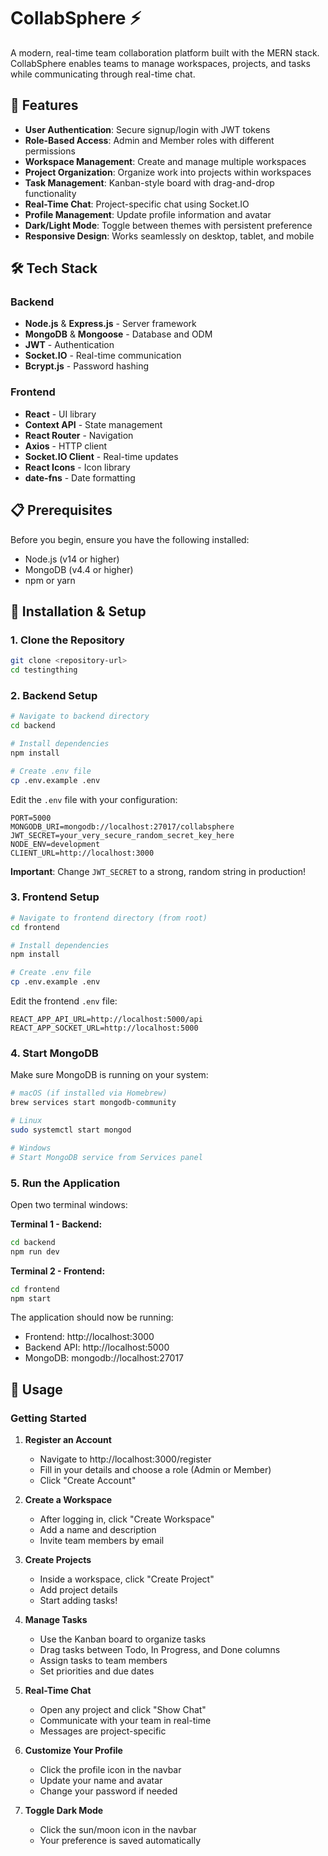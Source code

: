 # CollabSphere ⚡

A modern, real-time team collaboration platform built with the MERN stack. CollabSphere enables teams to manage workspaces, projects, and tasks while communicating through real-time chat.


## 🚀 Features

- **User Authentication**: Secure signup/login with JWT tokens
- **Role-Based Access**: Admin and Member roles with different permissions
- **Workspace Management**: Create and manage multiple workspaces
- **Project Organization**: Organize work into projects within workspaces
- **Task Management**: Kanban-style board with drag-and-drop functionality
- **Real-Time Chat**: Project-specific chat using Socket.IO
- **Profile Management**: Update profile information and avatar
- **Dark/Light Mode**: Toggle between themes with persistent preference
- **Responsive Design**: Works seamlessly on desktop, tablet, and mobile

## 🛠️ Tech Stack

### Backend
- **Node.js** & **Express.js** - Server framework
- **MongoDB** & **Mongoose** - Database and ODM
- **JWT** - Authentication
- **Socket.IO** - Real-time communication
- **Bcrypt.js** - Password hashing

### Frontend
- **React** - UI library
- **Context API** - State management
- **React Router** - Navigation
- **Axios** - HTTP client
- **Socket.IO Client** - Real-time updates
- **React Icons** - Icon library
- **date-fns** - Date formatting

## 📋 Prerequisites

Before you begin, ensure you have the following installed:
- Node.js (v14 or higher)
- MongoDB (v4.4 or higher)
- npm or yarn

## 🔧 Installation & Setup

### 1. Clone the Repository

```bash
git clone <repository-url>
cd testingthing
```

### 2. Backend Setup

```bash
# Navigate to backend directory
cd backend

# Install dependencies
npm install

# Create .env file
cp .env.example .env
```

Edit the `.env` file with your configuration:

```env
PORT=5000
MONGODB_URI=mongodb://localhost:27017/collabsphere
JWT_SECRET=your_very_secure_random_secret_key_here
NODE_ENV=development
CLIENT_URL=http://localhost:3000
```

**Important**: Change `JWT_SECRET` to a strong, random string in production!

### 3. Frontend Setup

```bash
# Navigate to frontend directory (from root)
cd frontend

# Install dependencies
npm install

# Create .env file
cp .env.example .env
```

Edit the frontend `.env` file:

```env
REACT_APP_API_URL=http://localhost:5000/api
REACT_APP_SOCKET_URL=http://localhost:5000
```

### 4. Start MongoDB

Make sure MongoDB is running on your system:

```bash
# macOS (if installed via Homebrew)
brew services start mongodb-community

# Linux
sudo systemctl start mongod

# Windows
# Start MongoDB service from Services panel
```

### 5. Run the Application

Open two terminal windows:

**Terminal 1 - Backend:**
```bash
cd backend
npm run dev
```

**Terminal 2 - Frontend:**
```bash
cd frontend
npm start
```

The application should now be running:
- Frontend: http://localhost:3000
- Backend API: http://localhost:5000
- MongoDB: mongodb://localhost:27017

## 👥 Usage

### Getting Started

1. **Register an Account**
   - Navigate to http://localhost:3000/register
   - Fill in your details and choose a role (Admin or Member)
   - Click "Create Account"

2. **Create a Workspace**
   - After logging in, click "Create Workspace"
   - Add a name and description
   - Invite team members by email

3. **Create Projects**
   - Inside a workspace, click "Create Project"
   - Add project details
   - Start adding tasks!

4. **Manage Tasks**
   - Use the Kanban board to organize tasks
   - Drag tasks between Todo, In Progress, and Done columns
   - Assign tasks to team members
   - Set priorities and due dates

5. **Real-Time Chat**
   - Open any project and click "Show Chat"
   - Communicate with your team in real-time
   - Messages are project-specific

6. **Customize Your Profile**
   - Click the profile icon in the navbar
   - Update your name and avatar
   - Change your password if needed

7. **Toggle Dark Mode**
   - Click the sun/moon icon in the navbar
   - Your preference is saved automatically
